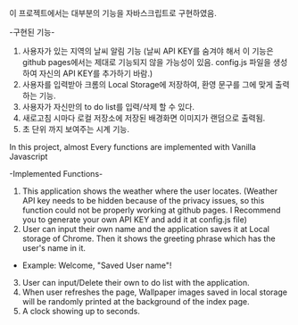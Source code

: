 이 프로젝트에서는 대부분의 기능을 자바스크립트로 구현하였음.

-구현된 기능-
1. 사용자가 있는 지역의 날씨 알림 기능
 (날씨 API KEY를 숨겨야 해서 이 기능은 github pages에서는 제대로 기능되지 않을 가능성이 있음. config.js 파일을 생성하여 자신의 API KEY를 추가하기 바람.)
2. 사용자를 입력받아 크롬의 Local Storage에 저장하여, 환영 문구를 그에 맞게 출력하는 기능.
3. 사용자가 자신만의 to do list를 입력/삭제 할 수 있다.
4. 새로고침 시마다 로컬 저장소에 저장된 배경화면 이미지가 랜덤으로 출력됨.
5. 초 단위 까지 보여주는 시계 기능.

In this project, almost Every functions are implemented with Vanilla Javascript

-Implemented Functions-

1. This application shows the weather where the user locates.
  (Weather API key needs to be hidden because of the privacy issues, so this function could not be properly working at github pages.
   I Recommend you to generate your own API KEY and add it at config.js file)
2. User can input their own name and the application saves it at Local storage of Chrome. Then it shows the greeting phrase which has the user's name in it. 
 - Example: Welcome, "Saved User name"!
3. User can input/Delete their own to do list with the application.
4. When user refreshes the page, Wallpaper images saved in local storage will be randomly printed at the background of the index page.
5. A clock showing up to seconds.


